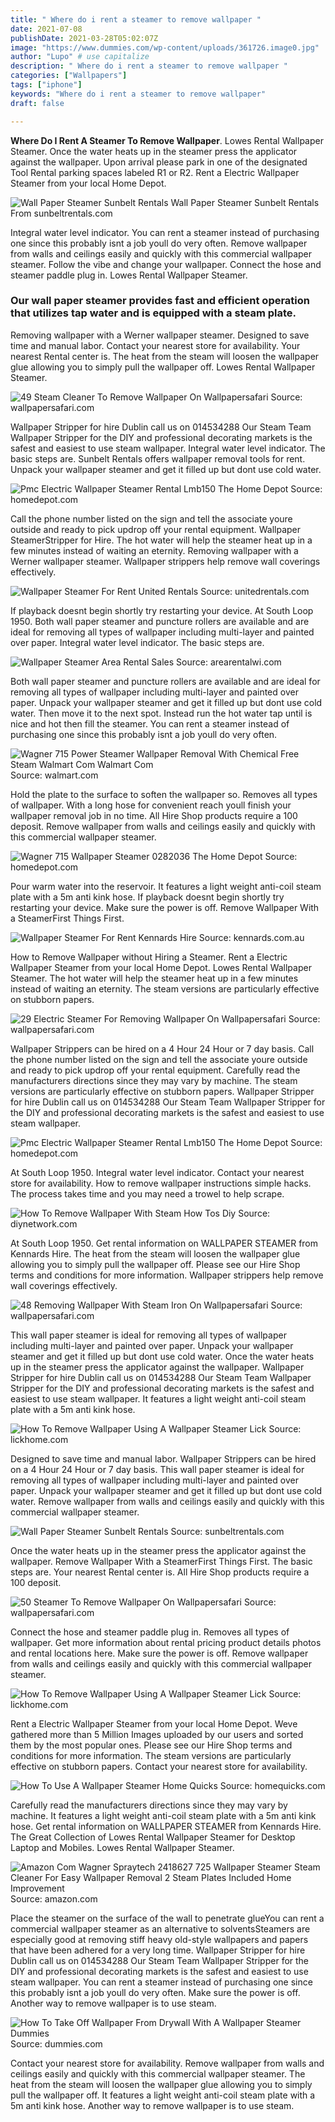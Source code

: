 ```yaml
---
title: " Where do i rent a steamer to remove wallpaper "
date: 2021-07-08
publishDate: 2021-03-28T05:02:07Z
image: "https://www.dummies.com/wp-content/uploads/361726.image0.jpg"
author: "Lupo" # use capitalize
description: " Where do i rent a steamer to remove wallpaper "
categories: ["Wallpapers"]
tags: ["iphone"]
keywords: "Where do i rent a steamer to remove wallpaper"
draft: false

---
```



**Where Do I Rent A Steamer To Remove Wallpaper**. Lowes Rental Wallpaper Steamer. Once the water heats up in the steamer press the applicator against the wallpaper. Upon arrival please park in one of the designated Tool Rental parking spaces labeled R1 or R2. Rent a Electric Wallpaper Steamer from your local Home Depot.

![Wall Paper Steamer Sunbelt Rentals](https://sws.sunbeltrentals.com/image?catId=073&amp;classId=0050&amp;width=600&amp;format=jpg&amp;quality=65 "Wall Paper Steamer Sunbelt Rentals")
Wall Paper Steamer Sunbelt Rentals From sunbeltrentals.com


Integral water level indicator. You can rent a steamer instead of purchasing one since this probably isnt a job youll do very often. Remove wallpaper from walls and ceilings easily and quickly with this commercial wallpaper steamer. Follow the vibe and change your wallpaper. Connect the hose and steamer paddle plug in. Lowes Rental Wallpaper Steamer.

### Our wall paper steamer provides fast and efficient operation that utilizes tap water and is equipped with a steam plate.

Removing wallpaper with a Werner wallpaper steamer. Designed to save time and manual labor. Contact your nearest store for availability. Your nearest Rental center is. The heat from the steam will loosen the wallpaper glue allowing you to simply pull the wallpaper off. Lowes Rental Wallpaper Steamer.


![49 Steam Cleaner To Remove Wallpaper On Wallpapersafari](https://cdn.wallpapersafari.com/26/56/tgeOH9.jpg "49 Steam Cleaner To Remove Wallpaper On Wallpapersafari")
Source: wallpapersafari.com

Wallpaper Stripper for hire Dublin call us on 014534288 Our Steam Team Wallpaper Stripper for the DIY and professional decorating markets is the safest and easiest to use steam wallpaper. Integral water level indicator. The basic steps are. Sunbelt Rentals offers wallpaper removal tools for rent. Unpack your wallpaper steamer and get it filled up but dont use cold water.

![Pmc Electric Wallpaper Steamer Rental Lmb150 The Home Depot](https://assets.homedepot-static.com/online-rental/tool-assets/v4.2.2/img/Tool-Images/PMC/1000x1000/PW-PMC-WallpaperSteamerElectric-large-2-a_1000.jpg "Pmc Electric Wallpaper Steamer Rental Lmb150 The Home Depot")
Source: homedepot.com

Call the phone number listed on the sign and tell the associate youre outside and ready to pick updrop off your rental equipment. Wallpaper SteamerStripper for Hire. The hot water will help the steamer heat up in a few minutes instead of waiting an eternity. Removing wallpaper with a Werner wallpaper steamer. Wallpaper strippers help remove wall coverings effectively.

![Wallpaper Steamer For Rent United Rentals](https://www.unitedrentals.com/sites/default/files/styles/square_1_1_414x414/public/category/350/350-4250_0.jpg "Wallpaper Steamer For Rent United Rentals")
Source: unitedrentals.com

If playback doesnt begin shortly try restarting your device. At South Loop 1950. Both wall paper steamer and puncture rollers are available and are ideal for removing all types of wallpaper including multi-layer and painted over paper. Integral water level indicator. The basic steps are.

![Wallpaper Steamer Area Rental Sales](https://arearentalwi.com/wp-content/uploads/paper-steamer.jpg "Wallpaper Steamer Area Rental Sales")
Source: arearentalwi.com

Both wall paper steamer and puncture rollers are available and are ideal for removing all types of wallpaper including multi-layer and painted over paper. Unpack your wallpaper steamer and get it filled up but dont use cold water. Then move it to the next spot. Instead run the hot water tap until is nice and hot then fill the steamer. You can rent a steamer instead of purchasing one since this probably isnt a job youll do very often.

![Wagner 715 Power Steamer Wallpaper Removal With Chemical Free Steam Walmart Com Walmart Com](https://i5.walmartimages.com/asr/440d5698-4116-457a-9468-ac1c1f0e3c0f.de7990601707b87834d762bdf82a25fe.jpeg "Wagner 715 Power Steamer Wallpaper Removal With Chemical Free Steam Walmart Com Walmart Com")
Source: walmart.com

Hold the plate to the surface to soften the wallpaper so. Removes all types of wallpaper. With a long hose for convenient reach youll finish your wallpaper removal job in no time. All Hire Shop products require a 100 deposit. Remove wallpaper from walls and ceilings easily and quickly with this commercial wallpaper steamer.

![Wagner 715 Wallpaper Steamer 0282036 The Home Depot](https://images.thdstatic.com/productImages/2eae45d2-e1b6-4104-a46a-3c154272ba03/svn/wagner-wallpaper-tools-0282036-c3_600.jpg "Wagner 715 Wallpaper Steamer 0282036 The Home Depot")
Source: homedepot.com

Pour warm water into the reservoir. It features a light weight anti-coil steam plate with a 5m anti kink hose. If playback doesnt begin shortly try restarting your device. Make sure the power is off. Remove Wallpaper With a SteamerFirst Things First.

![Wallpaper Steamer For Rent Kennards Hire](https://www.kennards.com.au/media/catalog/product/cache/1/image/9df78eab33525d08d6e5fb8d27136e95/3/2/320070_WALLPAPER_STEAMER_IN_SITU_1_1.jpg "Wallpaper Steamer For Rent Kennards Hire")
Source: kennards.com.au

How to Remove Wallpaper without Hiring a Steamer. Rent a Electric Wallpaper Steamer from your local Home Depot. Lowes Rental Wallpaper Steamer. The hot water will help the steamer heat up in a few minutes instead of waiting an eternity. The steam versions are particularly effective on stubborn papers.

![29 Electric Steamer For Removing Wallpaper On Wallpapersafari](https://cdn.wallpapersafari.com/63/40/r9ogwM.jpeg "29 Electric Steamer For Removing Wallpaper On Wallpapersafari")
Source: wallpapersafari.com

Wallpaper Strippers can be hired on a 4 Hour 24 Hour or 7 day basis. Call the phone number listed on the sign and tell the associate youre outside and ready to pick updrop off your rental equipment. Carefully read the manufacturers directions since they may vary by machine. The steam versions are particularly effective on stubborn papers. Wallpaper Stripper for hire Dublin call us on 014534288 Our Steam Team Wallpaper Stripper for the DIY and professional decorating markets is the safest and easiest to use steam wallpaper.

![Pmc Electric Wallpaper Steamer Rental Lmb150 The Home Depot](https://assets.homedepot-static.com/online-rental/tool-assets/v4.2.2/img/Tool-Images/PMC/600x600/PW-PMC-WallpaperSteamerElectric-large-3-a_600.jpg "Pmc Electric Wallpaper Steamer Rental Lmb150 The Home Depot")
Source: homedepot.com

At South Loop 1950. Integral water level indicator. Contact your nearest store for availability. How to remove wallpaper instructions simple hacks. The process takes time and you may need a trowel to help scrape.

![How To Remove Wallpaper With Steam How Tos Diy](https://diy.sndimg.com/content/dam/images/diy/fullset/2004/6/15/0/dcwc103_1fa.jpg.rend.hgtvcom.1280.960.suffix/1420609462212.jpeg "How To Remove Wallpaper With Steam How Tos Diy")
Source: diynetwork.com

At South Loop 1950. Get rental information on WALLPAPER STEAMER from Kennards Hire. The heat from the steam will loosen the wallpaper glue allowing you to simply pull the wallpaper off. Please see our Hire Shop terms and conditions for more information. Wallpaper strippers help remove wall coverings effectively.

![48 Removing Wallpaper With Steam Iron On Wallpapersafari](https://cdn.wallpapersafari.com/61/95/aDRmoc.jpg "48 Removing Wallpaper With Steam Iron On Wallpapersafari")
Source: wallpapersafari.com

This wall paper steamer is ideal for removing all types of wallpaper including multi-layer and painted over paper. Unpack your wallpaper steamer and get it filled up but dont use cold water. Once the water heats up in the steamer press the applicator against the wallpaper. Wallpaper Stripper for hire Dublin call us on 014534288 Our Steam Team Wallpaper Stripper for the DIY and professional decorating markets is the safest and easiest to use steam wallpaper. It features a light weight anti-coil steam plate with a 5m anti kink hose.

![How To Remove Wallpaper Using A Wallpaper Steamer Lick](https://images.prismic.io/lick/699572fa-8213-464e-9670-b47523130421_Canva+-+hands+removing+wallpaper+from+wall.jpg?auto=compress,format&amp;rect=0,213,3000,1575&amp;w=1200&amp;h=630 "How To Remove Wallpaper Using A Wallpaper Steamer Lick")
Source: lickhome.com

Designed to save time and manual labor. Wallpaper Strippers can be hired on a 4 Hour 24 Hour or 7 day basis. This wall paper steamer is ideal for removing all types of wallpaper including multi-layer and painted over paper. Unpack your wallpaper steamer and get it filled up but dont use cold water. Remove wallpaper from walls and ceilings easily and quickly with this commercial wallpaper steamer.

![Wall Paper Steamer Sunbelt Rentals](https://sws.sunbeltrentals.com/image?catId=073&amp;classId=0050&amp;width=600&amp;format=jpg&amp;quality=65 "Wall Paper Steamer Sunbelt Rentals")
Source: sunbeltrentals.com

Once the water heats up in the steamer press the applicator against the wallpaper. Remove Wallpaper With a SteamerFirst Things First. The basic steps are. Your nearest Rental center is. All Hire Shop products require a 100 deposit.

![50 Steamer To Remove Wallpaper On Wallpapersafari](https://cdn.wallpapersafari.com/1/41/3b8cPl.jpg "50 Steamer To Remove Wallpaper On Wallpapersafari")
Source: wallpapersafari.com

Connect the hose and steamer paddle plug in. Removes all types of wallpaper. Get more information about rental pricing product details photos and rental locations here. Make sure the power is off. Remove wallpaper from walls and ceilings easily and quickly with this commercial wallpaper steamer.

![How To Remove Wallpaper Using A Wallpaper Steamer Lick](https://images.prismic.io/lick/edf23327-b3b4-4609-a53c-a8ed9904f422_Canva+-+Hand+removing+wallpaper+from+wall.jpg?auto=compress,format&amp;rect=0,0,4287,2848&amp;w=1600&amp;h=1063 "How To Remove Wallpaper Using A Wallpaper Steamer Lick")
Source: lickhome.com

Rent a Electric Wallpaper Steamer from your local Home Depot. Weve gathered more than 5 Million Images uploaded by our users and sorted them by the most popular ones. Please see our Hire Shop terms and conditions for more information. The steam versions are particularly effective on stubborn papers. Contact your nearest store for availability.

![How To Use A Wallpaper Steamer Home Quicks](https://pixfeeds.com/images/8/322553/640-12648641-removing-wallpaper-by-steamer.jpg "How To Use A Wallpaper Steamer Home Quicks")
Source: homequicks.com

Carefully read the manufacturers directions since they may vary by machine. It features a light weight anti-coil steam plate with a 5m anti kink hose. Get rental information on WALLPAPER STEAMER from Kennards Hire. The Great Collection of Lowes Rental Wallpaper Steamer for Desktop Laptop and Mobiles. Lowes Rental Wallpaper Steamer.

![Amazon Com Wagner Spraytech 2418627 725 Wallpaper Steamer Steam Cleaner For Easy Wallpaper Removal 2 Steam Plates Included Home Improvement](https://m.media-amazon.com/images/I/418CTYX4D3L._AC_SS450_.jpg "Amazon Com Wagner Spraytech 2418627 725 Wallpaper Steamer Steam Cleaner For Easy Wallpaper Removal 2 Steam Plates Included Home Improvement")
Source: amazon.com

Place the steamer on the surface of the wall to penetrate glueYou can rent a commercial wallpaper steamer as an alternative to solventsSteamers are especially good at removing stiff heavy old-style wallpapers and papers that have been adhered for a very long time. Wallpaper Stripper for hire Dublin call us on 014534288 Our Steam Team Wallpaper Stripper for the DIY and professional decorating markets is the safest and easiest to use steam wallpaper. You can rent a steamer instead of purchasing one since this probably isnt a job youll do very often. Make sure the power is off. Another way to remove wallpaper is to use steam.

![How To Take Off Wallpaper From Drywall With A Wallpaper Steamer Dummies](https://www.dummies.com/wp-content/uploads/361726.image0.jpg "How To Take Off Wallpaper From Drywall With A Wallpaper Steamer Dummies")
Source: dummies.com

Contact your nearest store for availability. Remove wallpaper from walls and ceilings easily and quickly with this commercial wallpaper steamer. The heat from the steam will loosen the wallpaper glue allowing you to simply pull the wallpaper off. It features a light weight anti-coil steam plate with a 5m anti kink hose. Another way to remove wallpaper is to use steam.

